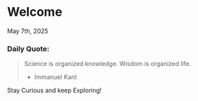 # Welcome

May 7th, 2025

### Daily Quote:
> Science is organized knowledge. Wisdom is organized life.
> 	- Immanuel Kant

Stay Curious and keep Exploring!
